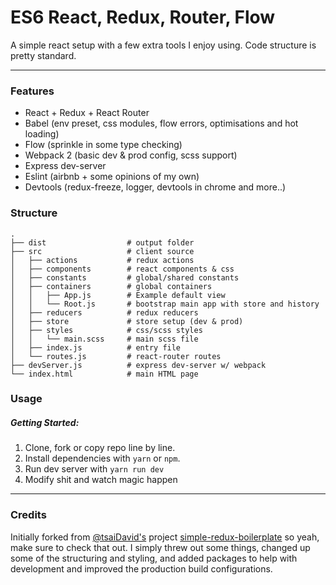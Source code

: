 # ES6 React, Redux, Router, Flow

A simple react setup with a few extra tools I enjoy using. Code structure is pretty standard.

***

### Features

- React + Redux + React Router
- Babel (env preset, css modules, flow errors, optimisations and hot loading)
- Flow (sprinkle in some type checking)
- Webpack 2 (basic dev & prod config, scss support)
- Express dev-server
- Eslint (airbnb + some opinions of my own)
- Devtools (redux-freeze, logger, devtools in chrome and more..)


### Structure

```
.
├── dist                  # output folder
├── src                   # client source
│   ├── actions           # redux actions
│   ├── components        # react components & css
│   ├── constants         # global/shared constants
│   ├── containers        # global containers
│   │   ├── App.js        # Example default view
│   │   └── Root.js       # bootstrap main app with store and history
│   ├── reducers          # redux reducers
│   ├── store             # store setup (dev & prod)
│   ├── styles            # css/scss styles
│   │   └── main.scss     # main scss file
│   ├── index.js          # entry file
│   └── routes.js         # react-router routes
├── devServer.js          # express dev-server w/ webpack
└── index.html            # main HTML page
```

### Usage

##### Getting Started:

1. Clone, fork or copy repo line by line.
2. Install dependencies with `yarn` or `npm`.
3. Run dev server with `yarn run dev`
4. Modify shit and watch magic happen

***

### Credits

Initially forked from [@tsaiDavid's](https://github.com/tsaiDavid/) project [simple-redux-boilerplate](https://github.com/tsaiDavid/simple-redux-boilerplate) so yeah, make sure to check that out. I simply threw out some things, changed up some of the structuring and styling, and added packages to help with development and improved the production build configurations.
